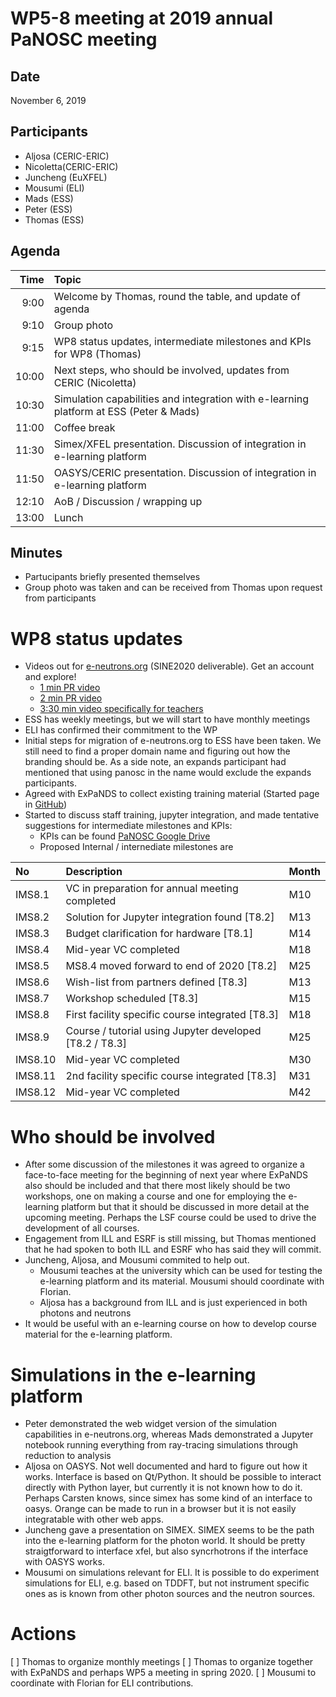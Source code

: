 WP5-8 meeting at 2019 annual PaNOSC meeting
===========================================

Date
----
November 6, 2019


Participants
------------
* Aljosa (CERIC-ERIC) 
* Nicoletta(CERIC-ERIC)
* Juncheng (EuXFEL)
* Mousumi (ELI)
* Mads  (ESS)
* Peter (ESS)
* Thomas (ESS)

Agenda
------

| Time | Topic |
|------:| :----|
|  9:00 | Welcome by Thomas, round the table, and update of agenda |
|  9:10 | Group photo |
|  9:15 | WP8 status updates, intermediate milestones and KPIs for WP8 (Thomas)
| 10:00 | Next steps, who should be involved, updates from CERIC (Nicoletta) |
| 10:30 | Simulation capabilities and integration with e-learning platform at ESS (Peter & Mads) |
| 11:00 | Coffee break | 
| 11:30 | Simex/XFEL presentation. Discussion of integration in e-learning platform |
| 11:50 | OASYS/CERIC presentation. Discussion of integration in e-learning platform  |
| 12:10 | AoB / Discussion / wrapping up
| 13:00 | Lunch |



Minutes
-------
* Partucipants briefly presented themselves
* Group photo was taken and can be received from Thomas upon request from participants

WP8 status updates
==================
* Videos out for [e-neutrons.org](e-neutrons.org) (SINE2020 deliverable). Get an account and explore! 
   * [1 min PR video](https://www.youtube.com/watch?v=F0AEQBBbMgo&feature=youtu.be)
   * [2 min PR video](https://www.youtube.com/watch?v=LvRVnPoAkNs&feature=youtu.be)
   * [3:30 min video specifically for teachers](https://www.youtube.com/watch?v=1rTXrTttScE&feature=youtu.be)
* ESS has weekly meetings, but we will start to have monthly meetings
* ELI has confirmed their commitment to the WP
* Initial steps for migration of e-neutrons.org to ESS have been taken. We still need to find a proper domain name and figuring out how the branding should be. As a side note, an expands participant had mentioned that using panosc in the name would exclude the expands participants.
* Agreed with ExPaNDS to collect existing training material (Started page in [GitHub](https://github.com/panosc-eu/panosc/blob/master/Work%20Packages/WP8%20User%20Training/TrainingMaterials/urls.md))
* Started to discuss staff training, jupyter integration, and made tentative suggestions for intermediate milestones and KPIs:
   * KPIs can be found [PaNOSC Google Drive](https://docs.google.com/spreadsheets/d/1iivsvBrix4v6lmC2U3sOC6YEXFeY0JzXHTM9QQQZwiY/edit#gid=0)
   * Proposed Internal / internediate milestones are
   
|No|Description| Month |
|:-|:-|:-|
|IMS8.1 | VC in preparation for annual meeting completed | M10 |
|IMS8.2 | Solution for Jupyter integration found [T8.2]  | M13 |
|IMS8.3 | Budget clarification for hardware [T8.1]       | M14 |
|IMS8.4 | Mid-year VC completed                          | M18 |
|IMS8.5 | MS8.4 moved forward to end of 2020 [T8.2]      | M25 |
|IMS8.6 | Wish-list from partners defined [T8.3]         | M13 |
|IMS8.7 | Workshop scheduled [T8.3]                      | M15 |
|IMS8.8 | First facility specific course integrated [T8.3] | M18 |
|IMS8.9 | Course / tutorial using Jupyter developed [T8.2 / T8.3] | M25 |
|IMS8.10 | Mid-year VC completed  | M30 |
|IMS8.11 | 2nd facility specific course integrated [T8.3] | M31 |
|IMS8.12 |  Mid-year VC completed | M42 |

Who should be involved
======================
   * After some discussion of the milestones it was agreed to organize a face-to-face meeting for the beginning of next year where ExPaNDS also should be included and that there most likely should be two workshops, one on making a course and one for employing the e-learning platform but that it should be discussed in more detail at the upcoming meeting. Perhaps the LSF course could be used to drive the development of all courses.
   * Engagement from ILL and ESRF is still missing, but Thomas mentioned that he had spoken to both ILL and ESRF who has said they will commit. 
   * Juncheng, Aljosa, and Mousumi commited to help out. 
      * Mousumi teaches at the university which can be used for testing the e-learning platform and its material. Mousumi should coordinate with Florian.
      * Aljosa has a background from ILL and is just experienced in both photons and neutrons
   * It would be useful with an e-learning course on how to develop course material for the e-learning platform.
   
   
   Simulations in the e-learning platform
   ======================================
   * Peter demonstrated the web widget version of the simulation capabilities in e-neutrons.org, whereas Mads demonstrated a Jupyter notebook running everything from ray-tracing simulations through reduction to analysis
   * Aljosa on OASYS. Not well documented and hard to figure out how it works. Interface is based on Qt/Python. It should be possible to interact directly with Python layer, but currently it is not known how to do it. Perhaps Carsten knows, since simex has some kind of an interface to oasys. Orange can be made to run in a browser but it is not easily integratable with other web apps.
   * Juncheng gave a presentation on SIMEX. SIMEX seems to be the path into the e-learning platform for the photon world. It should be pretty straigtforward to interface xfel, but also syncrhotrons if the interface with OASYS works.
   * Mousumi on simulations relevant for ELI. It is possible to do experiment simulations for ELI, e.g. based on TDDFT, but not instrument specific ones as is known from other photon sources and the neutron sources.
   
   
 Actions
 =======
 
 [ ] Thomas to organize monthly meetings
 [ ] Thomas to organize together with ExPaNDS and perhaps WP5 a meeting in spring 2020.
 [ ] Mousumi to coordinate with Florian for ELI contributions.
   
   




